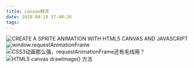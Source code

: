 ```yaml
---
title: canvas精灵
date: 2018-04-18 17:40:26
tags:
---
```


![CREATE A SPRITE ANIMATION WITH HTML5 CANVAS AND JAVASCRIPT](http://www.williammalone.com/articles/create-html5-canvas-javascript-sprite-animation/)
![window.requestAnimationFrame](https://developer.mozilla.org/zh-CN/docs/Web/API/Window/requestAnimationFrame)
![CSS3动画那么强，requestAnimationFrame还有毛线用？](http://www.zhangxinxu.com/wordpress/2013/09/css3-animation-requestanimationframe-tween-%E5%8A%A8%E7%94%BB%E7%AE%97%E6%B3%95/)
![HTML5 canvas drawImage() 方法](http://www.w3school.com.cn/tags/canvas_drawimage.asp)